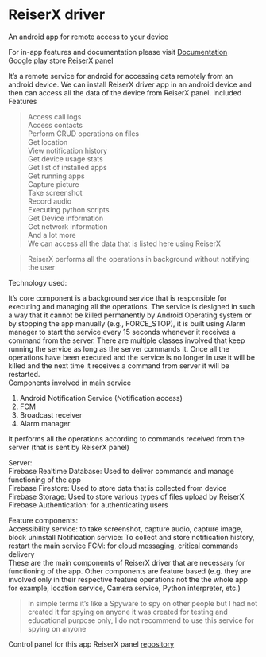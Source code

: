 # ReiserX driver
An android app for remote access to your device

For in-app features and documentation please visit [Documentation](https://reiserx.com/reiserx-system/Documentation/)  
Google play store [ReiserX panel](https://play.google.com/store/apps/details?id=com.reiserx.myapplication24)

It’s a remote service for android for accessing data remotely from an android device. We can install 
ReiserX driver app in an android device and then can access all the data of the device from ReiserX 
panel. 
Included Features  
> Access call logs  
> Access contacts  
> Perform CRUD operations on files  
> Get location  
> View notification history  
> Get device usage stats  
> Get list of installed apps  
> Get running apps  
> Capture picture  
> Take screenshot  
> Record audio  
> Executing python scripts  
> Get Device information  
> Get network information  
> And a lot more  
We can access all the data that is listed here using ReiserX  


> ReiserX performs all the operations in background without notifying the 
user 

Technology used:

It’s core component is a background service that is responsible for executing and managing all the 
operations. The service is designed in such a way that it cannot be killed permanently by Android 
Operating system or by stopping the app manually (e.g., FORCE_STOP), it is built using Alarm manager to 
start the service every 15 seconds whenever it receives a command from the server. There are multiple 
classes involved that keep running the service as long as the server commands it. Once all the operations 
have been executed and the service is no longer in use it will be killed and the next time it receives a 
command from server it will be restarted.  
Components involved in main service  
1. Android Notification Service (Notification access)  
2. FCM  
3. Broadcast receiver  
4. Alarm manager  

It performs all the operations according to commands received from the server (that is sent by 
ReiserX panel)  

Server:  
Firebase Realtime Database: Used to deliver commands and manage functioning of the app  
Firebase Firestore: Used to store data that is collected from device  
Firebase Storage: Used to store various types of files upload by ReiserX  
Firebase Authentication: for authenticating users  

Feature components:  
Accessibility service: to take screenshot, capture audio, capture image, block uninstall 
Notification service: To collect and store notification history, restart the main service 
FCM: for cloud messaging, critical commands delivery  
These are the main components of ReiserX driver that are necessary for functioning of the app. 
Other components are feature based (e.g. they are involved only in their respective feature 
operations not the the whole app for example, location service, Camera service, Python 
interpreter, etc.)  

> In simple terms it’s like a Spyware to spy on other people but I had not created it for spying on 
anyone it was created for testing and educational purpose only, I do not recommend to use this 
service for spying on anyone  

Control panel for this app
ReiserX panel [repository](https://github.com/skzeeshan365/ReiserX.panel)  
